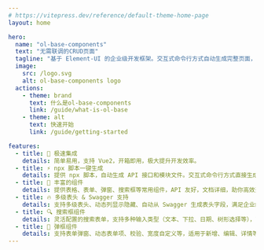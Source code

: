 ```yaml
---
# https://vitepress.dev/reference/default-theme-home-page
layout: home

hero:
  name: "ol-base-components"
  text: "无需联调的CRUD页面"
  tagline: "基于 Element-UI 的企业级开发框架。交互式命令行方式自动生成完整页面，无需手动联调，几秒完成页面。"
  image:
    src: /logo.svg
    alt: ol-base-components logo
  actions:
    - theme: brand
      text: 什么是ol-base-components
      link: /guide/what-is-ol-base
    - theme: alt
      text: 快速开始
      link: /guide/getting-started

features:
  - title: 🚀 极速集成
    details: 简单易用，支持 Vue2，开箱即用，极大提升开发效率。
  - title: ⚡ npx 脚本一键生成
    details: 提供 npx 脚本，自动生成 API 接口和模块文件。交互式命令行方式直接生成完整的CRUD页面
  - title: 🌈 丰富的组件
    details: 提供表格、表单、弹窗、搜索框等常用组件，API 友好，文档详细，助你高效开发。
  - title: 🔥 多级表头 & Swagger 支持
    details: 支持多级表头、动态列显示隐藏、自动从 Swagger 生成表头字段，满足企业级复杂场景。
  - title: 🔍 搜索框组件
    details: 灵活配置的搜索表单，支持多种输入类型（文本、下拉、日期、树形选择等），可与表格无缝联动，满足各种业务场景。
  - title: 💬 弹框组件
    details: 支持表单弹窗、动态表单项、校验、宽度自定义等，适用于新增、编辑、详情等多种弹窗场景，极大提升交互体验。
---
```

